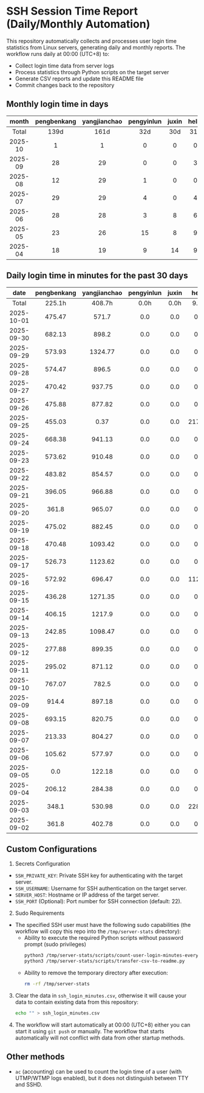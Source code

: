 # SSH Session Time Report (Daily/Monthly Automation)

This repository automatically collects and processes user login time statistics from Linux servers,
generating daily and monthly reports. The workflow runs daily at 00:00 (UTC+8) to:
- Collect login time data from server logs
- Process statistics through Python scripts on the target server
- Generate CSV reports and update this README file
- Commit changes back to the repository

<!-- 
  NOTE: If you need to modify the section titles of the following tables, 
  you must also update the corresponding Python files to maintain consistency.
  Ref: scripts/transfer-csv-to-readme.py
-->
## Monthly login time in days
|  month  | pengbenkang | yangjianchao | pengyinlun | juxin | hello | shenjunzhong | fengjing | wangjianan | chendong | hejun | yangrenyu | xuezeyu | kangyuhan | lzd | yangjingkui | tangminjin | guohui | mashaocong |
|:-------:|:-----------:|:------------:|:----------:|:-----:|:-----:|:------------:|:--------:|:----------:|:--------:|:-----:|:---------:|:-------:|:---------:|:---:|:-----------:|:----------:|:------:|:----------:|
|  Total  |     139d    |     161d     |    32d     |  30d  |  31d  |     94d      |   36d    |    13d     |   115d   |  26d  |    89d    |   82d   |    65d    | 12d |     13d     |     2d     |  11d   |    10d     |
| 2025-10 |      1      |      1       |     0      |   0   |   0   |      0       |    0     |     0      |    0     |   0   |     0     |    0    |     0     |  0  |      0      |     0      |   0    |     0      |
| 2025-09 |      28     |      29      |     0      |   0   |   3   |      12      |    13    |     2      |    23    |   14  |     21    |    6    |     12    |  0  |      1      |     0      |   0    |     3      |
| 2025-08 |      12     |      29      |     1      |   0   |   0   |      23      |    0     |     5      |    25    |   0   |     6     |    14   |     15    |  0  |      1      |     0      |   0    |     2      |
| 2025-07 |      29     |      29      |     4      |   0   |   4   |      19      |    10    |     0      |    23    |   3   |     19    |    23   |     12    |  2  |      0      |     1      |   11   |     5      |
| 2025-06 |      28     |      28      |     3      |   8   |   6   |      20      |    10    |     0      |    26    |   6   |     11    |    18   |     15    |  7  |      5      |     0      |   0    |     0      |
| 2025-05 |      23     |      26      |     15     |   8   |   9   |      9       |    0     |     3      |    13    |   1   |     19    |    11   |     7     |  2  |      6      |     1      |   0    |     0      |
| 2025-04 |      18     |      19      |     9      |   14  |   9   |      11      |    3     |     3      |    5     |   2   |     13    |    10   |     4     |  1  |      0      |     0      |   0    |     0      |

## Daily login time in minutes for the past 30 days
|    date    | pengbenkang | yangjianchao | pengyinlun | juxin | hello  | shenjunzhong | fengjing | wangjianan | chendong | hejun  | yangrenyu | xuezeyu | kangyuhan | lzd | yangjingkui | tangminjin | guohui | mashaocong |
|:----------:|:-----------:|:------------:|:----------:|:-----:|:------:|:------------:|:--------:|:----------:|:--------:|:------:|:---------:|:-------:|:---------:|:---:|:-----------:|:----------:|:------:|:----------:|
|   Total    |    225.1h   |    408.7h    |    0.0h    |  0.0h |  9.3h  |    33.4h     |  123.2h  |    9.8h    |  210.0h  | 67.4h  |   196.5h  |  51.3h  |   73.7h   | 0.0h |     0.1h    |    0.0h    |  0.0h  |    7.3h    |
| 2025-10-01 |    475.47   |    571.7     |    0.0     |  0.0  |  0.0   |     0.0      |   0.0    |    0.0     |   0.0    |  0.0   |    0.0    |   0.0   |    0.0    | 0.0 |     0.0     |    0.0     |  0.0   |    0.0     |
| 2025-09-30 |    682.13   |    898.2     |    0.0     |  0.0  |  0.0   |     0.0      |   0.0    |    0.0     |  228.37  | 365.38 |   735.47  |   0.0   |    0.0    | 0.0 |     0.0     |    0.0     |  0.0   |    0.0     |
| 2025-09-29 |    573.93   |   1324.77    |    0.0     |  0.0  |  0.0   |     0.0      |   0.0    |    0.0     |  616.97  | 103.25 |   808.05  |   0.0   |    0.0    | 0.0 |     0.0     |    0.0     |  0.0   |    0.0     |
| 2025-09-28 |    574.47   |    896.5     |    0.0     |  0.0  |  0.0   |     0.0      |   0.0    |    0.0     |  662.55  | 90.27  |   681.2   |   0.0   |    0.0    | 0.0 |     0.0     |    0.0     |  0.0   |    0.0     |
| 2025-09-27 |    470.42   |    937.75    |    0.0     |  0.0  |  0.0   |     0.0      |   0.0    |    0.0     |   0.0    | 542.17 |    0.0    |  614.72 |    0.0    | 0.0 |     0.0     |    0.0     |  0.0   |    0.0     |
| 2025-09-26 |    475.88   |    877.82    |    0.0     |  0.0  |  0.0   |     0.0      |   0.0    |    0.0     |  576.12  |  1.58  |   590.5   |   0.0   |    0.0    | 0.0 |     0.0     |    0.0     |  0.0   |    0.0     |
| 2025-09-25 |    455.03   |     0.37     |    0.0     |  0.0  | 217.08 |     0.0      |   0.0    |    0.0     |  804.42  | 28.67  |   787.82  |  182.1  |    0.0    | 0.0 |     0.0     |    0.0     |  0.0   |    0.0     |
| 2025-09-24 |    668.38   |    941.13    |    0.0     |  0.0  |  0.0   |     0.0      |   0.0    |    0.0     |  512.58  | 296.13 |   604.08  |   0.0   |    0.0    | 0.0 |     0.0     |    0.0     |  0.0   |    0.0     |
| 2025-09-23 |    573.62   |    910.48    |    0.0     |  0.0  |  0.0   |    79.67     |   0.0    |    0.0     |   0.0    | 696.15 |   363.8   |   0.0   |    0.0    | 0.0 |     0.0     |    0.0     |  0.0   |    0.0     |
| 2025-09-22 |    483.82   |    854.57    |    0.0     |  0.0  |  0.0   |    215.5     |   0.0    |    0.0     |   0.97   | 513.02 |   326.72  |   0.0   |    0.0    | 0.0 |     0.0     |    0.0     |  0.0   |    1.3     |
| 2025-09-21 |    396.05   |    966.88    |    0.0     |  0.0  |  0.0   |     80.9     |   0.0    |    0.0     |   0.0    |  0.0   |    0.0    |   0.0   |    0.0    | 0.0 |     0.0     |    0.0     |  0.0   |    0.0     |
| 2025-09-20 |    361.8    |    965.07    |    0.0     |  0.0  |  0.0   |    124.95    |   0.0    |    0.0     |   0.0    |  0.0   |    0.0    |   0.0   |    0.0    | 0.0 |     0.0     |    0.0     |  0.0   |    0.0     |
| 2025-09-19 |    475.02   |    882.45    |    0.0     |  0.0  |  0.0   |     0.0      |  852.97  |    0.0     |  583.33  | 20.23  |   367.97  |   0.0   |    0.0    | 0.0 |     0.0     |    0.0     |  0.0   |    0.0     |
| 2025-09-18 |    470.48   |   1093.42    |    0.0     |  0.0  |  0.0   |    59.47     |  352.02  |    0.0     |  847.25  | 529.75 |   214.53  |   0.0   |    0.0    | 0.0 |     4.08    |    0.0     |  0.0   |    0.72    |
| 2025-09-17 |    526.73   |   1123.62    |    0.0     |  0.0  |  0.0   |    520.67    |  827.05  |    0.0     |  774.93  | 415.55 |   740.82  |   0.0   |    0.0    | 0.0 |     0.0     |    0.0     |  0.0   |    0.0     |
| 2025-09-16 |    572.92   |    696.47    |    0.0     |  0.0  | 112.47 |    421.32    |  474.23  |    0.0     | 1175.25  | 368.17 |   600.52  |  511.97 |    0.0    | 0.0 |     0.0     |    0.0     |  0.0   |    0.0     |
| 2025-09-15 |    436.28   |   1271.35    |    0.0     |  0.0  |  0.0   |    127.08    |   0.0    |    0.0     |  738.87  | 75.53  |   348.82  |   0.0   |    0.0    | 0.0 |     0.0     |    0.0     |  0.0   |    0.0     |
| 2025-09-14 |    406.15   |    1217.9    |    0.0     |  0.0  |  0.0   |     0.0      |   0.0    |    0.0     |   0.0    |  0.0   |    0.0    |  553.48 |   555.43  | 0.0 |     0.0     |    0.0     |  0.0   |    0.0     |
| 2025-09-13 |    242.85   |   1098.47    |    0.0     |  0.0  |  0.0   |     0.0      |   0.0    |    0.0     |   0.0    |  0.0   |    0.0    |  606.63 |   494.05  | 0.0 |     0.0     |    0.0     |  0.0   |    0.0     |
| 2025-09-12 |    277.88   |    899.35    |    0.0     |  0.0  |  0.0   |     0.0      |   0.0    |    0.0     |  504.53  |  0.0   |   473.8   |  608.92 |   460.95  | 0.0 |     0.0     |    0.0     |  0.0   |    0.0     |
| 2025-09-11 |    295.02   |    871.12    |    0.0     |  0.0  |  0.0   |     0.0      |  908.07  |    0.0     |  681.52  |  0.0   |   744.78  |   0.0   |   543.35  | 0.0 |     0.0     |    0.0     |  0.0   |    0.0     |
| 2025-09-10 |    767.07   |    782.5     |    0.0     |  0.0  |  0.0   |     0.0      |  545.17  |    0.0     |  615.52  |  0.0   |   781.9   |   0.0   |   486.62  | 0.0 |     0.0     |    0.0     |  0.0   |    0.0     |
| 2025-09-09 |    914.4    |    897.18    |    0.0     |  0.0  |  0.0   |     0.0      |  110.62  |    0.0     |  807.45  |  0.0   |   821.9   |   0.0   |   358.33  | 0.0 |     0.0     |    0.0     |  0.0   |   437.83   |
| 2025-09-08 |    693.15   |    820.75    |    0.0     |  0.0  |  0.0   |     0.0      |  704.8   |    0.0     |  420.53  |  0.0   |   632.9   |   0.0   |   464.58  | 0.0 |     0.0     |    0.0     |  0.0   |    0.0     |
| 2025-09-07 |    213.33   |    804.27    |    0.0     |  0.0  |  0.0   |    234.17    |  729.53  |    0.0     |  57.02   |  0.0   |    0.0    |   0.0   |   482.62  | 0.0 |     0.0     |    0.0     |  0.0   |    0.0     |
| 2025-09-06 |    105.62   |    577.97    |    0.0     |  0.0  |  0.0   |    112.77    |  722.6   |    0.0     |  772.8   |  0.0   |    0.0    |   0.0   |    45.0   | 0.0 |     0.0     |    0.0     |  0.0   |    0.0     |
| 2025-09-05 |     0.0     |    122.18    |    0.0     |  0.0  |  0.0   |     0.0      |  134.32  |    0.0     |   0.05   |  0.0   |    0.0    |   0.0   |    0.0    | 0.0 |     0.0     |    0.0     |  0.0   |    0.0     |
| 2025-09-04 |    206.12   |    284.38    |    0.0     |  0.0  |  0.0   |     0.0      |  527.42  |    0.0     |  149.53  |  0.0   |   342.33  |   0.0   |   152.37  | 0.0 |     0.0     |    0.0     |  0.0   |    0.0     |
| 2025-09-03 |    348.1    |    530.98    |    0.0     |  0.0  | 228.85 |     16.8     |  503.58  |   350.83   |  474.63  |  0.0   |   476.3   |   0.0   |   229.27  | 0.0 |     0.0     |    0.0     |  0.0   |    0.0     |
| 2025-09-02 |    361.8    |    402.78    |    0.0     |  0.0  |  0.0   |    11.98     |   0.0    |   235.62   |  597.4   |  0.0   |   348.13  |   0.0   |   146.88  | 0.0 |     0.0     |    0.0     |  0.0   |    0.0     |

## Custom Configurations
1. Secrets Configuration
  - `SSH_PRIVATE_KEY`: Private SSH key for authenticating with the target server.
  - `SSH_USERNAME`: Username for SSH authentication on the target server.
  - `SERVER_HOST`: Hostname or IP address of the target server.
  - `SSH_PORT` (Optional): Port number for SSH connection (default: 22).
2. Sudo Requirements
  - The specified SSH user must have the following sudo capabilities (the workflow will copy this repo into the `/tmp/server-stats` directory):
    - Ability to execute the required Python scripts without password prompt (sudo privileges)
      ```bash
      python3 /tmp/server-stats/scripts/count-user-login-minutes-every-day.py
      python3 /tmp/server-stats/scripts/transfer-csv-to-readme.py
      ```
    - Ability to remove the temporary directory after execution:
      ```bash
      rm -rf /tmp/server-stats
      ```
3. Clear the data in `ssh_login_minutes.csv`, otherwise it will cause your data to contain existing data from this repository:
   ```bash
   echo "" > ssh_login_minutes.csv
   ```
4. The workflow will start automatically at 00:00 (UTC+8) either you can start it using `git push` or manually.
   The workflow that starts automatically will not conflict with data from other startup methods.

## Other methods
- `ac` (accounting) can be used to count the login time of a user (with UTMP/WTMP logs enabled), but it does not distinguish between TTY and SSHD.
